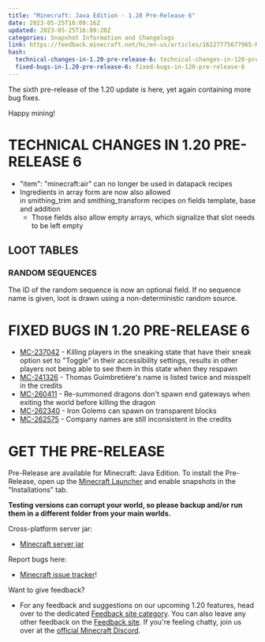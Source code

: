 ```yaml
---
title: "Minecraft: Java Edition - 1.20 Pre-Release 6"
date: 2023-05-25T16:09:16Z
updated: 2023-05-25T16:09:20Z
categories: Snapshot Information and Changelogs
link: https://feedback.minecraft.net/hc/en-us/articles/16127775677965-Minecraft-Java-Edition-1-20-Pre-Release-6
hash:
  technical-changes-in-1.20-pre-release-6: technical-changes-in-120-pre-release-6
  fixed-bugs-in-1.20-pre-release-6: fixed-bugs-in-120-pre-release-6
---
```


The sixth pre-release of the 1.20 update is here, yet again containing more bug fixes.

Happy mining!

# TECHNICAL CHANGES IN 1.20 PRE-RELEASE 6

- "item": "minecraft:air" can no longer be used in datapack recipes
- Ingredients in array form are now also allowed in smithing_trim and smithing_transform recipes on fields template, base and addition
  - Those fields also allow empty arrays, which signalize that slot needs to be left empty

## LOOT TABLES

### RANDOM SEQUENCES

The ID of the random sequence is now an optional field. If no sequence name is given, loot is drawn using a non-deterministic random source.

# FIXED BUGS IN 1.20 PRE-RELEASE 6

- [MC-237042](https://bugs.mojang.com/browse/MC-237042) - Killing players in the sneaking state that have their sneak option set to "Toggle" in their accessibility settings, results in other players not being able to see them in this state when they respawn
- [MC-241326](https://bugs.mojang.com/browse/MC-241326) - Thomas Guimbretière's name is listed twice and misspelt in the credits
- [MC-260411](https://bugs.mojang.com/browse/MC-260411) - Re-summoned dragons don't spawn end gateways when exiting the world before killing the dragon
- [MC-262340](https://bugs.mojang.com/browse/MC-262340) - Iron Golems can spawn on transparent blocks
- [MC-262575](https://bugs.mojang.com/browse/MC-262575) - Company names are still inconsistent in the credits

# GET THE PRE-RELEASE

Pre-Release are available for Minecraft: Java Edition. To install the Pre-Release, open up the [Minecraft Launcher](https://www.minecraft.net/download.html) and enable snapshots in the "Installations" tab.

**Testing versions can corrupt your world, so please backup and/or run them in a different folder from your main worlds.**

Cross-platform server jar:

- [Minecraft server jar](https://piston-data.mojang.com/v1/objects/c737b7411fc0b60426a9feca83d09d63f4a86f27/server.jar)

Report bugs here:

- [Minecraft issue tracker](https://bugs.mojang.com/projects/MC/summary)!

Want to give feedback?

- For any feedback and suggestions on our upcoming 1.20 features, head over to the dedicated [Feedback site category](https://aka.ms/MC120Feedback). You can also leave any other feedback on the [Feedback site](https://aka.ms/JavaSnapshotFeedback). If you're feeling chatty, join us over at the [official Minecraft Discord](https://discordapp.com/invite/minecraft).
